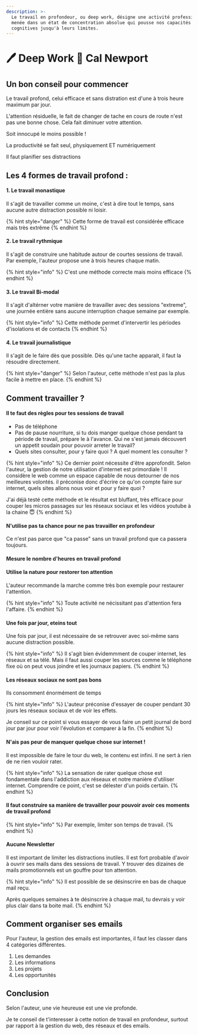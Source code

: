 ```yaml
---
description: >-
  Le travail en profondeur, ou deep work, désigne une activité professionnelle
  menée dans un état de concentration absolue qui pousse nos capacités
  cognitives jusqu'à leurs limites.
---
```


# 🖊 Deep Work 📔 Cal Newport

## Un bon conseil pour commencer

Le travail profond, celui efficace et sans distration est d'une à trois heure maximum par jour.

L'attention résiduelle, le fait de changer de tache en cours de route n'est pas une bonne chose. Cela fait diminuer votre attention.

Soit innocupé le moins possible !

La productivité se fait seul, physiquement ET numériquement

Il faut planifier ses distractions

## Les 4 formes de travail profond :

#### 1. Le travail monastique

Il s'agit de travailler comme un moine, c'est à dire tout le temps, sans aucune autre distraction possible ni loisir.

{% hint style="danger" %}
Cette forme de travail est considérée efficace mais très extrême
{% endhint %}

#### 2. Le travail rythmique

Il s'agit de construire une habitude autour de courtes sessions de travail. Par exemple, l'auteur propose une à trois heures chaque matin.

{% hint style="info" %}
C'est une méthode correcte mais moins efficace
{% endhint %}

#### 3. Le travail Bi-modal

Il s'agit d'altérner votre manière de travailler avec des sessions "extreme", une journée entière sans aucune interruption chaque semaine par exemple.

{% hint style="info" %}
Cette méthode permet d'intervertir les périodes d'isolations et de contacts
{% endhint %}

#### 4. Le travail journalistique

Il s'agit de le faire dès que possible. Dès qu'une tache apparait, il faut la résoudre directement.

{% hint style="danger" %}
Selon l'auteur, cette méthode n'est pas la plus facile à mettre en place.
{% endhint %}

## Comment travailler ?

#### Il te faut des règles pour tes sessions de travail

* Pas de téléphone
* Pas de pause nourriture, si tu dois manger quelque chose pendant ta période de travail, prépare le à l'avance. Qui ne s'est jamais découvert un appetit soudain pour pouvoir arreter le travail?
* Quels sites consulter, pour y faire quoi ? A quel moment les consulter ?

{% hint style="info" %}
Ce dernier point nécessite d'être approfondit. Selon l'auteur, la gestion de notre utilisation d'internet est primordiale ! Il considère le web comme un espace capable de nous detourner de nos meilleures volontés. il préconise donc d'écrire ce qu'on compte faire sur internet, quels sites allons nous voir et pour y faire quoi ?

J'ai déjà testé cette méthode et le résultat est bluffant, très efficace pour couper les micros passages sur les réseaux sociaux et les vidéos youtube à la chaine 😇
{% endhint %}

#### N'utilise pas ta chance pour ne pas travailler en profondeur

Ce n'est pas parce que "ca passe" sans un travail profond que ca passera toujours.

#### Mesure le nombre d'heures en travail profond

#### Utilise la nature pour restorer ton attention

L'auteur recommande la marche comme très bon exemple pour restaurer l'attention.

{% hint style="info" %}
Toute activité ne nécissitant pas d'attention fera l'affaire.
{% endhint %}

#### Une fois par jour, eteins tout

Une fois par jour, il est nécessaire de se retrouver avec soi-même sans aucune distraction possible.

{% hint style="info" %}
Il s'agit bien évidemmment de couper internet, les réseaux et sa télé. Mais il faut aussi couper les sources comme le téléphone fixe où on peut vous joindre et les journaux papiers.
{% endhint %}

#### Les réseaux sociaux ne sont pas bons

Ils consomment énormément de temps

{% hint style="info" %}
L'auteur préconise d'essayer de couper pendant 30 jours les réseaux sociaux et de voir les effets.

Je conseil sur ce point si vous essayer de vous faire un petit journal de bord jour par jour pour voir l'évolution et comparer à la fin.
{% endhint %}

#### N'ais pas peur de manquer quelque chose sur internet !

Il est impossible de faire le tour du web, le contenu est infini. Il ne sert à rien de ne rien vouloir rater.

{% hint style="info" %}
La sensation de rater quelque chose est fondamentale dans l'addiction aux réseaux et notre manière d'utiliser internet. Comprendre ce point, c'est se délester d'un poids certain.
{% endhint %}

#### Il faut construire sa manière de travailler pour pouvoir avoir ces moments de travail profond

{% hint style="info" %}
Par exemple, limiter son temps de travail.
{% endhint %}

#### Aucune Newsletter

Il est important de limiter les distractions inutiles. Il est fort probable d'avoir à ouvrir ses mails dans des sessions de travail. Y trouver des dizaines de mails promotionnels est un gouffre pour ton attention.

{% hint style="info" %}
Il est possible de se désinscrire en bas de chaque mail reçu.

Après quelques semaines à te désinscrire à chaque mail, tu devrais y voir plus clair dans ta boite mail.
{% endhint %}

## Comment organiser ses emails

Pour l'auteur, la gestion des emails est importantes, il faut les classer dans 4 catégories différentes.

1. Les demandes
2. Les informations
3. Les projets
4. Les opportunités

## Conclusion

Selon l'auteur, une vie heureuse est une vie profonde.

Je te conseil de t'interesser à cette notion de travail en profondeur, surtout par rapport à la gestion du web, des réseaux et des emails.
